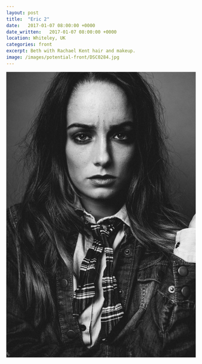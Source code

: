 ```yaml
---
layout: post
title:  "Eric 2"
date:   2017-01-07 08:00:00 +0000
date_written:   2017-01-07 08:00:00 +0000
location: Whiteley, UK
categories: front
excerpt: Beth with Rachael Kent hair and makeup.
image: /images/potential-front/DSC0284.jpg
---
```

<img src="/images/potential-front/DSC5031.jpg"/>
